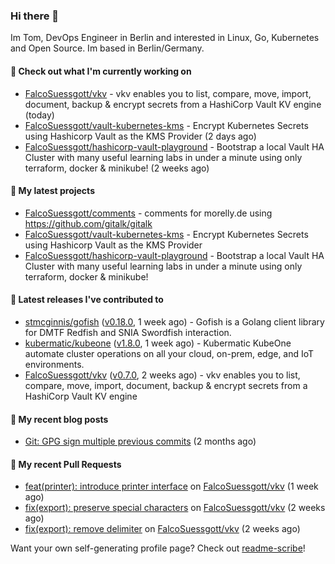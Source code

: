 ### Hi there 👋

Im Tom, DevOps Engineer in Berlin and interested in Linux, Go, Kubernetes and Open Source.
Im based in Berlin/Germany.

#### 👷 Check out what I'm currently working on

- [FalcoSuessgott/vkv](https://github.com/FalcoSuessgott/vkv) - vkv enables you to list, compare, move, import, document, backup &amp; encrypt secrets from a HashiCorp Vault KV engine (today)
- [FalcoSuessgott/vault-kubernetes-kms](https://github.com/FalcoSuessgott/vault-kubernetes-kms) - Encrypt Kubernetes Secrets using Hashicorp Vault as the KMS Provider (2 days ago)
- [FalcoSuessgott/hashicorp-vault-playground](https://github.com/FalcoSuessgott/hashicorp-vault-playground) - Bootstrap a local Vault HA Cluster with many useful learning labs in under a minute using only terraform, docker &amp; minikube! (2 weeks ago)

#### 🌱 My latest projects

- [FalcoSuessgott/comments](https://github.com/FalcoSuessgott/comments) - comments for morelly.de using https://github.com/gitalk/gitalk
- [FalcoSuessgott/vault-kubernetes-kms](https://github.com/FalcoSuessgott/vault-kubernetes-kms) - Encrypt Kubernetes Secrets using Hashicorp Vault as the KMS Provider
- [FalcoSuessgott/hashicorp-vault-playground](https://github.com/FalcoSuessgott/hashicorp-vault-playground) - Bootstrap a local Vault HA Cluster with many useful learning labs in under a minute using only terraform, docker &amp; minikube!

#### 🔭 Latest releases I've contributed to

- [stmcginnis/gofish](https://github.com/stmcginnis/gofish) ([v0.18.0](https://github.com/stmcginnis/gofish/releases/tag/v0.18.0), 1 week ago) - Gofish is a Golang client library for DMTF Redfish and SNIA Swordfish interaction.
- [kubermatic/kubeone](https://github.com/kubermatic/kubeone) ([v1.8.0](https://github.com/kubermatic/kubeone/releases/tag/v1.8.0), 1 week ago) - Kubermatic KubeOne automate cluster operations on all your cloud, on-prem, edge, and IoT environments.  
- [FalcoSuessgott/vkv](https://github.com/FalcoSuessgott/vkv) ([v0.7.0](https://github.com/FalcoSuessgott/vkv/releases/tag/v0.7.0), 2 weeks ago) - vkv enables you to list, compare, move, import, document, backup &amp; encrypt secrets from a HashiCorp Vault KV engine

#### 📜 My recent blog posts

- [Git: GPG sign multiple previous commits](https://morelly.de/post/20240328_git_gpg_sign_commits/) (2 months ago)

#### 🔨 My recent Pull Requests

- [feat(printer): introduce printer interface](https://github.com/FalcoSuessgott/vkv/pull/258) on [FalcoSuessgott/vkv](https://github.com/FalcoSuessgott/vkv) (1 week ago)
- [fix(export): preserve special characters](https://github.com/FalcoSuessgott/vkv/pull/257) on [FalcoSuessgott/vkv](https://github.com/FalcoSuessgott/vkv) (2 weeks ago)
- [fix(export): remove delimiter](https://github.com/FalcoSuessgott/vkv/pull/252) on [FalcoSuessgott/vkv](https://github.com/FalcoSuessgott/vkv) (2 weeks ago)

Want your own self-generating profile page? Check out [readme-scribe](https://github.com/muesli/readme-scribe)!